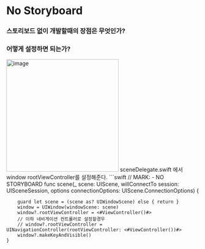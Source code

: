 # No Storyboard

### 스토리보드 없이 개발할때의 장점은 무엇인가?

### 어떻게 설정하면 되는가?
<img width="293" alt="image" src="https://user-images.githubusercontent.com/83233720/222954809-567cfe3b-744d-4be2-ac3f-8b1f378d767a.png">
sceneDelegate.swift 에서 window rootViewController를 설정해준다.
```swift
    // MARK: - NO STORYBOARD
    func scene(_ scene: UIScene, willConnectTo session: UISceneSession, options connectionOptions: UIScene.ConnectionOptions) {

        guard let scene = (scene as? UIWindowScene) else { return }
        window = UIWindow(windowScene: scene)
        window?.rootViewController = <#ViewController()#>
        // 이하 네비게이션 컨트롤러로 설정할경우
        // window?.rootViewController = UINavigationController(rootViewController: <#ViewController())#>
        window?.makeKeyAndVisible()
    }
    
```
